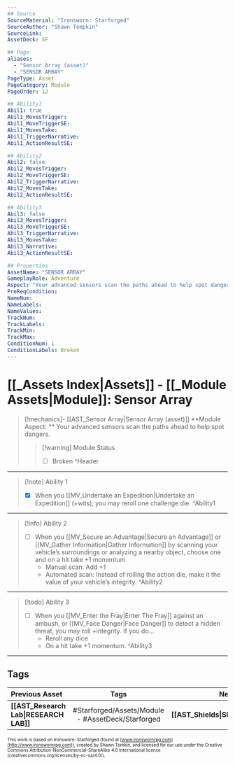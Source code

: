 ```yaml
---
## Source
SourceMaterial: "Ironsworn: Starforged"
SourceAuthor: "Shawn Tompkin"
SourceLink: 
AssetDeck: SF

## Page
aliases:
  - "Sensor Array (asset)"
  - "SENSOR ARRAY"
PageType: Asset
PageCategory: Module
PageOrder: 12

## Ability1
Abil1: true
Abil1_MovesTrigger:
Abil1_MoveTriggerSE:
Abil1_MovesTake:
Abil1_TriggerNarrative:
Abil1_ActionResultSE:

## Ability2
Abil2: false
Abil2_MovesTrigger:
Abil2_MoveTriggerSE:
Abil2_TriggerNarrative:
Abil2_MovesTake:
Abil2_ActionResultSE:

## Ability3
Abil3: false
Abil3_MovesTrigger:
Abil3_MoveTriggerSE:
Abil3_TriggerNarrative:
Abil3_MovesTake:
Abil3_Narrative:
Abil3_ActionResultSE:

## Properties
AssetName: "SENSOR ARRAY"
GameplayRole: Adventure
Aspect: "Your advanced sensors scan the paths ahead to help spot dangers."
PreReqCondition: 
NameNum:
NameLabels:
NameValues:
TrackNum:
TrackLabels:
TrackMin:
TrackMax:
ConditionNum: 1
ConditionLabels: Broken
---
```

# [[_Assets Index|Assets]] - [[_Module Assets|Module]]: Sensor Array
> [!mechanics]- [[AST_Sensor Array|Sensor Array (asset)]]
> **Module Aspect: ** Your advanced sensors scan the paths ahead to help spot dangers.
> > [!warning] Module Status
> > - [ ] Broken ^Header
___
> [!note] Ability 1
> - [x]  When you [[MV_Undertake an Expedition|Undertake an Expedition]] (+wits), you may reroll one challenge die. ^Ability1
___
> [!info] Ability 2
> - [ ] When you [[MV_Secure an Advantage|Secure an Advantage]] or [[MV_Gather Information|Gather Information]] by scanning your vehicle’s surroundings or analyzing a nearby object, choose one and on a hit take +1 momentum
> 	- Manual scan: Add +1 
> 	- Automated scan: Instead of rolling the action die, make it the value of your vehicle’s integrity. ^Ability2
___
> [!todo] Ability 3
> - [ ] When you [[MV_Enter the Fray|Enter The Fray]] against an ambush, or [[MV_Face Danger|Face Danger]] to detect a hidden threat, you may roll +integrity. If you do...
> 	- Reroll any dice
> 	- On a hit take +1 momentum. ^Ability3
___

## Tags
| Previous Asset | Tags | Next Asset |
| :--- | :---: | ---: |
| **[[AST_Research Lab\|RESEARCH LAB]]** | #Starforged/Assets/Module - #AssetDeck/Starforged | **[[AST_Shields\|SHIELDS]]** |

<font size=-2>This work is based on Ironsworn: Starforged (found at [www.ironswornrpg.com](http://www.ironswornrpg.com)), created by Shawn Tomkin, and licensed for our use under the Creative Commons Attribution-NonCommercial-ShareAlike 4.0 International license  (creativecommons.org/licenses/by-nc-sa/4.0/).</font>